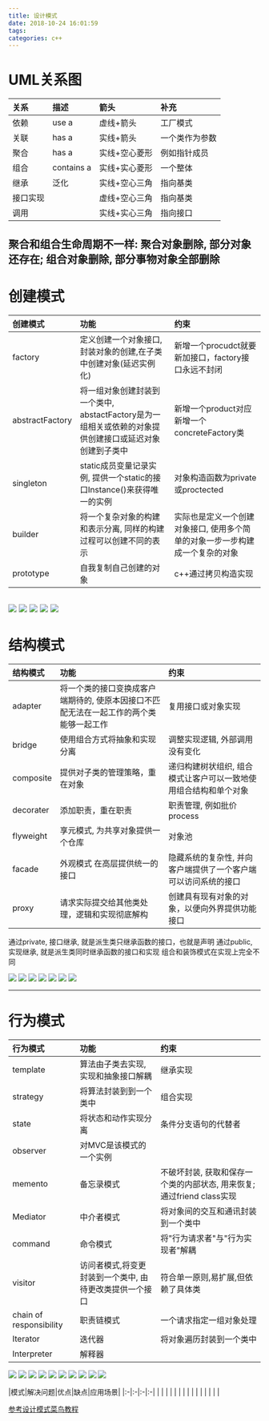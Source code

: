 ```yaml
---
title: 设计模式
date: 2018-10-24 16:01:59
tags:
categories: c++
---
```


# UML关系图

| 关系 | 描述 | 箭头 | 补充 |
|:-|:-|:-|:-|
|依赖| use a| 虚线+箭头 | 工厂模式 |
|关联| has a| 实线+箭头 | 一个类作为参数|
|聚合| has a| 实线+空心菱形| 例如指针成员|
|组合| contains a| 实线+实心菱形| 一个整体|
|继承| 泛化 | 实线+空心三角 | 指向基类 |
|接口实现| | 虚线+空心三角| 指向基类 |
|调用| | 实线+实心三角| 指向接口 |

聚合和组合生命周期不一样: 聚合对象删除, 部分对象还存在; 组合对象删除, 部分事物对象全部删除
-----
# 创建模式
| 创建模式 | 功能 | 约束 |
|:-|:-|:-|
| factory | 定义创建一个对象接口,封装对象的创建,在子类中创建对象(延迟实例化)| 新增一个procudct就要新加接口，factory接口永远不封闭|
| abstractFactory | 将一组对象创建封装到一个类中, abstactFactory是为一组相关或依赖的对象提供创建接口或延迟对象创建到子类中 | 新增一个product对应新增一个concreteFactory类|
| singleton | static成员变量记录实例, 提供一个static的接口Instance()来获得唯一的实例| 对象构造函数为private或proctected|
| builder | 将一个复杂对象的构建和表示分离, 同样的构建过程可以创建不同的表示 | 实际也是定义一个创建对象接口, 使用多个简单的对象一步一步构建成一个复杂的对象 |
| prototype | 自我复制自己创建的对象| c++通过拷贝构造实现|

![](设计模式/factory.png)
![](设计模式/abstractFactory.png)
![](设计模式/singleton.png)
![](设计模式/builder.png)
![](设计模式/prototype.png)
-----

# 结构模式
| 结构模式 | 功能 | 约束 |
|:-|:-|:-|
| adapter | 将一个类的接口变换成客户端期待的, 使原本因接口不匹配无法在一起工作的两个类能够一起工作| 复用接口或对象实现|
| bridge | 使用组合方式将抽象和实现分离 | 调整实现逻辑, 外部调用没有变化 |
| composite | 提供对子类的管理策略，重在对象| 递归构建树状组织, 组合模式让客户可以一致地使用组合结构和单个对象|
| decorater | 添加职责，重在职责| 职责管理, 例如批价process|
| flyweight | 享元模式, 为共享对象提供一个仓库 | 对象池 |
| facade | 外观模式 在高层提供统一的接口 | 隐藏系统的复杂性, 并向客户端提供了一个客户端可以访问系统的接口|
| proxy | 请求实际提交给其他类处理，逻辑和实现彻底解构 | 创建具有现有对象的对象，以便向外界提供功能接口 |

通过private, 接口继承, 就是派生类只继承函数的接口，也就是声明
通过public,  实现继承, 就是派生类同时继承函数的接口和实现
组合和装饰模式在实现上完全不同

![](设计模式/adapter.png)
![](设计模式/bridge.png)
![](设计模式/composite.png)
![](设计模式/decorater.png)
![](设计模式/flyweight.png)
![](设计模式/facade.png)
![](设计模式/proxy.png)

-----

# 行为模式
| 行为模式 | 功能 | 约束 |
|:-|:-|:-|
| template | 算法由子类去实现, 实现和抽象接口解耦 | 继承实现 |
| strategy | 将算法封装到到一个类中 | 组合实现 |
| state| 将状态和动作实现分离 | 条件分支语句的代替者 |
| observer| 对MVC是该模式的一个实例 | |
| memento| 备忘录模式 | 不破坏封装, 获取和保存一个类的内部状态, 用来恢复; 通过friend class实现 |
| Mediator| 中介者模式| 将对象间的交互和通讯封装到一个类中 |
| command | 命令模式| 将"行为请求者"与"行为实现者"解耦 |
| visitor| 访问者模式,将变更封装到一个类中, 由待更改类提供一个接口| 符合单一原则,易扩展,但依赖了具体类|
| chain of responsibility| 职责链模式| 一个请求指定一组对象处理 |
| Iterator| 迭代器| 将对象遍历封装到一个类中|
| Interpreter | 解释器 | |

![](设计模式/template.png)
![](设计模式/strategy.png)
![](设计模式/state.png)
![](设计模式/observer.png)
![](设计模式/memento.png)
![](设计模式/command.png)
![](设计模式/visitor.png)
![](设计模式/chain.png)
![](设计模式/iterator.png)
![](设计模式/interpreter.png)

|模式|解决问题|优点|缺点|应用场景|
|:-|:-|:-|:-|
| | | | |
| | | | |
| | | | |

[参考设计模式菜鸟教程](http://www.runoob.com/design-pattern/design-pattern-tutorial.html)
